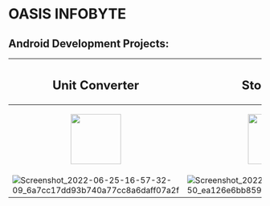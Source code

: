 # OASIS INFOBYTE 
## Android Development Projects:
| <h2>Unit Converter</h2>| <h2> Stopwatch</h2>|<h2> Quizzy (A Quiz App) </h2>|
|---|---|---|
|<p align = "center" ><img src ="https://user-images.githubusercontent.com/73611313/175772333-38bf5713-9221-4340-9ab4-a08af94720e9.png" width ="100px" height = "100px" align="center"/></p>|<p align = "center" ><img src="https://user-images.githubusercontent.com/73611313/175772329-d89894fc-5ada-4621-a271-b59591151518.png" width ="100px" height = "100px"/></p>|<p align = "center" ><img src ="https://user-images.githubusercontent.com/73611313/175772330-31528b06-5040-4246-9289-a3ce28be6c11.png" width ="120px" height = "100px" /></p>|
| ![Screenshot_2022-06-25-16-57-32-09_6a7cc17dd93b740a77cc8a6daff07a2f](https://user-images.githubusercontent.com/73611313/175772681-1f74f7eb-aeac-4192-b672-cae2774651dd.jpg)|![Screenshot_2022-06-25-16-57-43-50_ea126e6bb8593bca61506fe6c9a73e67](https://user-images.githubusercontent.com/73611313/175772679-7b477846-368b-4422-b19c-6b351ab7bec0.jpg)|![Screenshot_2022-06-25-16-53-50-46_08ebc49794aea461a1a3f03d5b44f2f1](https://user-images.githubusercontent.com/73611313/175772692-f8b587aa-762c-4b68-b7d3-f5723cadb5fe.jpg)|

